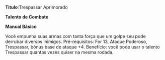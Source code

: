 **Titulo**:Trespassar Aprimorado

**Talento de Combate**

**Manual Básico**

 Você empunha suas armas com tanta força que um golpe seu pode derrubar diversos inimigos. Pré-requisitos: For 13, Ataque Poderoso, Trespassar, bônus base de ataque +4. Benefício: você pode usar o talento Trespassar quantas vezes quiser na mesma rodada.